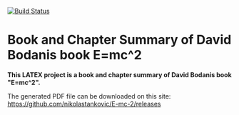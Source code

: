 [![Build Status](https://travis-ci.org/nikolastankovic/E-mc-2.svg?branch=master)](https://travis-ci.org/nikolastankovic/E-mc-2)

# Book and Chapter Summary of David Bodanis book E=mc^2
**This LATEX project is a book and chapter summary of David Bodanis book "E=mc^2".**

The generated PDF file can be downloaded on this site: https://github.com/nikolastankovic/E-mc-2/releases
